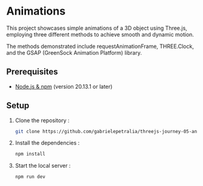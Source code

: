 # Animations

This project showcases simple animations of a 3D object using Three.js, employing three different methods to achieve smooth and dynamic motion. 

The methods demonstrated include requestAnimationFrame, THREE.Clock, and the GSAP (GreenSock Animation Platform) library.

## Prerequisites

- [Node.js & npm](https://nodejs.org/en/download) (version 20.13.1 or later)

## Setup

1. Clone the repository :

   ```bash
   git clone https://github.com/gabrielepetralia/threejs-journey-05-animations.git
    ```

2. Install the dependencies :

   ```bash
   npm install
    ```

3. Start the local server :

   ```bash
   npm run dev
    ```